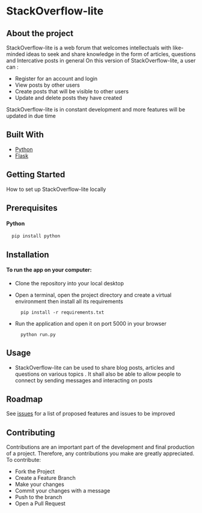 # StackOverflow-lite

## About the project

StackOverflow-lite is a web forum that welcomes intellectuals with like-minded ideas to 
seek and share knowledge in the form of articles, questions and Intercative posts in general
On this version of StackOverflow-lite, a user can :
  * Register for an account and login 
  * View posts by other users 
  * Create posts that will be visible to other users
  * Update and delete posts they have created

StackOverflow-lite is in constant development and more features will be updated in due time

## Built With
* [Python](http://python.org/)
* [Flask](https://flask.palletsprojects.com/en/1.1.x/)

## Getting Started

How to set up StackOverflow-lite locally

## Prerequisites

#### Python
      pip install python

## Installation

#### To run the app on your computer:
* Clone the repository into your local desktop
    
* Open a terminal, open the project directory and create a virtual environment then install all its requirements
      
        pip install -r requirements.txt
				
* Run the application and open it on port 5000 in your browser
		
		python run.py
	
## Usage

* StackOverflow-lite can be used to share blog posts, articles and questions on various topics . It shall also be able to allow people
to connect by sending messages and interacting on posts
	
## Roadmap

See [issues](https://github.com/damian-sketch/StackOverflow-lite/issues) for a list of proposed features and issues to be improved

## Contributing 

Contributions are an important part of the development and final production of a project. Therefore, any contributions you make are greatly 
appreciated.
To contribute:

* Fork the Project
* Create a Feature Branch
* Make your changes
* Commit your changes with a message
* Push to the branch
* Open a Pull Request
